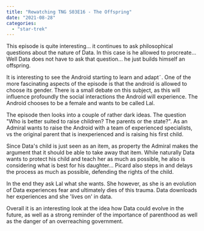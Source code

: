 ```yaml
---
title: "Rewatching TNG S03E16 - The Offspring"
date: "2021-08-28"
categories: 
  - "star-trek"
---
```


This episode is quite interesting... it continues to ask philosophical questions about the nature of Data. In this case is he allowed to procreate... Well Data does not have to ask that question... he just builds himself an offspring.

It is interesting to see the Android starting to learn and adapt˜. One of the more fascinating aspects of the episode is that the android is allowed to choose its gender. There is a small debate on this subject, as this will influence profoundly the social interactions the Android will experience. The Android chooses to be a female and wants to be called Lal.

The episode then looks into a couple of rather dark ideas. The question "Who is better suited to raise children? The parents or the state?". As an Admiral wants to raise the Android with a team of experienced specialists, vs the original parent that is inexperienced and is raising his first child.

Since Data's child is just seen as an item, as property the Admiral makes the argument that it should be able to take away that item. While naturally Data wants to protect his child and teach her as much as possible, he also is considering what is best for his daughter... Picard also steps in and delays the process as much as possible, defending the rights of the child.

In the end they ask Lal what she wants. She however, as she is an evolution of Data experiences fear and ultimately dies of this trauma. Data downloads her experiences and she 'lives on' in data.

Overall it is an interesting look at the idea how Data could evolve in the future, as well as a strong reminder of the importance of parenthood as well as the danger of an overreaching government.
